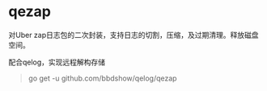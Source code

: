 # qezap
对Uber zap日志包的二次封装，支持日志的切割，压缩，及过期清理。释放磁盘空间。

配合qelog，实现远程解构存储

> go get -u github.com/bbdshow/qelog/qezap